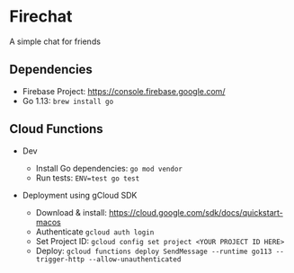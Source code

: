 # Firechat
A simple chat for friends

## Dependencies
- Firebase Project: https://console.firebase.google.com/
- Go 1.13: `brew install go`

## Cloud Functions
- Dev
  - Install Go dependencies: `go mod vendor`
  - Run tests: `ENV=test go test`

- Deployment using  gCloud SDK
  - Download & install: https://cloud.google.com/sdk/docs/quickstart-macos
  - Authenticate `gcloud auth login`
  - Set Project ID: `gcloud config set project <YOUR PROJECT ID HERE>`
  - Deploy: `gcloud functions deploy SendMessage --runtime go113 --trigger-http --allow-unauthenticated`

